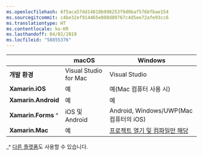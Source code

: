 ```yaml
---
ms.openlocfilehash: 6f5aca57dd14810b998253f9d0baf576bfbae154
ms.sourcegitcommit: c4be32ef914465e808d89767c4d5ee72afe93cc6
ms.translationtype: HT
ms.contentlocale: ko-KR
ms.lasthandoff: 04/02/2019
ms.locfileid: "58855376"
---
```

||macOS|Windows|
|---|---|---|
|**개발 환경**|Visual Studio for Mac|Visual Studio|
|**Xamarin.iOS**|예|예(Mac 컴퓨터 사용 시)|
|**Xamarin.Android**|예|예|
|**Xamarin.Forms** ^|iOS 및 Android|Android, Windows/UWP(Mac 컴퓨터의 iOS)|
|**Xamarin.Mac**|예|[프로젝트 열기 및 컴파일만 해당](https://developer.xamarin.com/releases/vs/xamarin.vs_4/xamarin.vs_4.2/#Xamarin.Mac_minimum_support.)|

_^ [다른 플랫폼](https://github.com/xamarin/Xamarin.Forms/wiki/Platform-Support)도 사용할 수 있습니다.